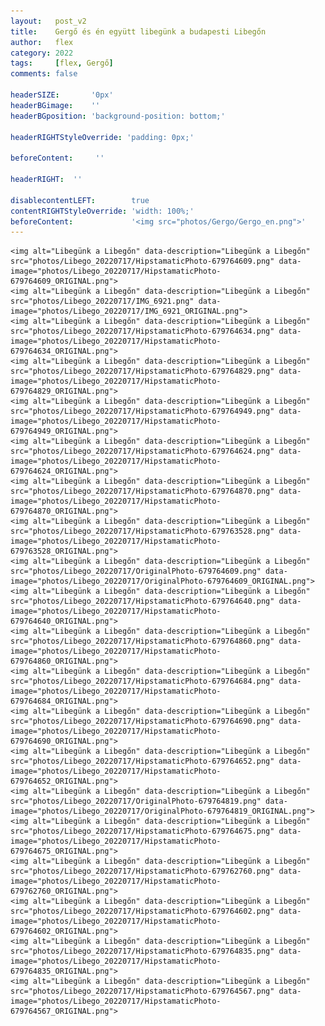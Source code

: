 ```yaml
---
layout:   post_v2
title:    Gergő és én együtt libegünk a budapesti Libegőn
author:   flex
category: 2022
tags:     [flex, Gergő]
comments: false

headerSIZE:       '0px'
headerBGimage:    ''
headerBGposition: 'background-position: bottom;'

headerRIGHTStyleOverride: 'padding: 0px;'

beforeContent:     ''

headerRIGHT:  ''

disablecontentLEFT:        true
contentRIGHTStyleOverride: 'width: 100%;'
beforeContent:             '<img src="photos/Gergo/Gergo_en.png">'
---
```


<p></p>

<div id="gallery2022" style="">

	<img alt="Libegünk a Libegőn" data-description="Libegünk a Libegőn" src="photos/Libego_20220717/HipstamaticPhoto-679764609.png" data-image="photos/Libego_20220717/HipstamaticPhoto-679764609_ORIGINAL.png">
	<img alt="Libegünk a Libegőn" data-description="Libegünk a Libegőn" src="photos/Libego_20220717/IMG_6921.png" data-image="photos/Libego_20220717/IMG_6921_ORIGINAL.png">
	<img alt="Libegünk a Libegőn" data-description="Libegünk a Libegőn" src="photos/Libego_20220717/HipstamaticPhoto-679764634.png" data-image="photos/Libego_20220717/HipstamaticPhoto-679764634_ORIGINAL.png">
	<img alt="Libegünk a Libegőn" data-description="Libegünk a Libegőn" src="photos/Libego_20220717/HipstamaticPhoto-679764829.png" data-image="photos/Libego_20220717/HipstamaticPhoto-679764829_ORIGINAL.png">
	<img alt="Libegünk a Libegőn" data-description="Libegünk a Libegőn" src="photos/Libego_20220717/HipstamaticPhoto-679764949.png" data-image="photos/Libego_20220717/HipstamaticPhoto-679764949_ORIGINAL.png">
	<img alt="Libegünk a Libegőn" data-description="Libegünk a Libegőn" src="photos/Libego_20220717/HipstamaticPhoto-679764624.png" data-image="photos/Libego_20220717/HipstamaticPhoto-679764624_ORIGINAL.png">
	<img alt="Libegünk a Libegőn" data-description="Libegünk a Libegőn" src="photos/Libego_20220717/HipstamaticPhoto-679764870.png" data-image="photos/Libego_20220717/HipstamaticPhoto-679764870_ORIGINAL.png">
	<img alt="Libegünk a Libegőn" data-description="Libegünk a Libegőn" src="photos/Libego_20220717/HipstamaticPhoto-679763528.png" data-image="photos/Libego_20220717/HipstamaticPhoto-679763528_ORIGINAL.png">
	<img alt="Libegünk a Libegőn" data-description="Libegünk a Libegőn" src="photos/Libego_20220717/OriginalPhoto-679764609.png" data-image="photos/Libego_20220717/OriginalPhoto-679764609_ORIGINAL.png">
	<img alt="Libegünk a Libegőn" data-description="Libegünk a Libegőn" src="photos/Libego_20220717/HipstamaticPhoto-679764640.png" data-image="photos/Libego_20220717/HipstamaticPhoto-679764640_ORIGINAL.png">
	<img alt="Libegünk a Libegőn" data-description="Libegünk a Libegőn" src="photos/Libego_20220717/HipstamaticPhoto-679764860.png" data-image="photos/Libego_20220717/HipstamaticPhoto-679764860_ORIGINAL.png">
	<img alt="Libegünk a Libegőn" data-description="Libegünk a Libegőn" src="photos/Libego_20220717/HipstamaticPhoto-679764684.png" data-image="photos/Libego_20220717/HipstamaticPhoto-679764684_ORIGINAL.png">
	<img alt="Libegünk a Libegőn" data-description="Libegünk a Libegőn" src="photos/Libego_20220717/HipstamaticPhoto-679764690.png" data-image="photos/Libego_20220717/HipstamaticPhoto-679764690_ORIGINAL.png">
	<img alt="Libegünk a Libegőn" data-description="Libegünk a Libegőn" src="photos/Libego_20220717/HipstamaticPhoto-679764652.png" data-image="photos/Libego_20220717/HipstamaticPhoto-679764652_ORIGINAL.png">
	<img alt="Libegünk a Libegőn" data-description="Libegünk a Libegőn" src="photos/Libego_20220717/OriginalPhoto-679764819.png" data-image="photos/Libego_20220717/OriginalPhoto-679764819_ORIGINAL.png">
	<img alt="Libegünk a Libegőn" data-description="Libegünk a Libegőn" src="photos/Libego_20220717/HipstamaticPhoto-679764675.png" data-image="photos/Libego_20220717/HipstamaticPhoto-679764675_ORIGINAL.png">
	<img alt="Libegünk a Libegőn" data-description="Libegünk a Libegőn" src="photos/Libego_20220717/HipstamaticPhoto-679762760.png" data-image="photos/Libego_20220717/HipstamaticPhoto-679762760_ORIGINAL.png">
	<img alt="Libegünk a Libegőn" data-description="Libegünk a Libegőn" src="photos/Libego_20220717/HipstamaticPhoto-679764602.png" data-image="photos/Libego_20220717/HipstamaticPhoto-679764602_ORIGINAL.png">
	<img alt="Libegünk a Libegőn" data-description="Libegünk a Libegőn" src="photos/Libego_20220717/HipstamaticPhoto-679764835.png" data-image="photos/Libego_20220717/HipstamaticPhoto-679764835_ORIGINAL.png">
	<img alt="Libegünk a Libegőn" data-description="Libegünk a Libegőn" src="photos/Libego_20220717/HipstamaticPhoto-679764567.png" data-image="photos/Libego_20220717/HipstamaticPhoto-679764567_ORIGINAL.png">

</div>

<script type="text/javascript"> 
											   
	jQuery( document ).ready( function() { jQuery( "#gallery2022" ).unitegallery( {

		tiles_space_between_cols:      10,
		tiles_justified_space_between: 10,
		//tiles_col_width:               500,
		tile_enable_shadow:            true,
			tile_shadow_h: 			   3,			//position of horizontal shadow
			tile_shadow_v: 			   3,			//position of vertical shadow
			tile_shadow_blur: 		   5,			//shadow blur
			tile_shadow_spread: 	   2,			//shadow spread
			tile_shadow_color: 		   "#2B2B2B",	//shadow color

		theme_gallery_padding:         0,
		tiles_type: 				   "justified",

		gallery_width: 				   "100%",
		tiles_exact_width: 			   false,

		gallery_control_keyboard:      true,

	} ) } );

</script>
